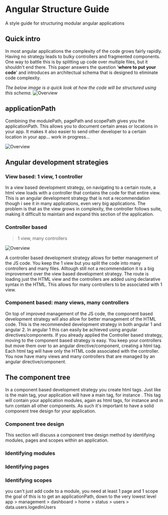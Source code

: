 # Angular Structure Guide
A style guide for structuring modular angular applications

## Quick intro
In most angular applications the complexity of the code grows fairly rapidly. Having no strategy leads to bulky controllers and fragmented components. One way to battle this is by splitting up code over multiple files, but it shouldn't end there. This paper answers the question '**where to put your code**' and introduces an architectual schema that is designed to eliminate code complexity.

*The below image is a quick look at how the code will be structured using this schema.*
![Overview](https://raw.githubusercontent.com/kevinvanhove/angular-structure-styleguide/master/documentation/overview.png)

## applicationPath

Combining the modulePath, pagePath and scopePath gives you the applicationPath. This allows you to document certain areas or locations in your app. It makes it also easier to send other developer to a certain location in your app... work in progress...

![Overview](https://raw.githubusercontent.com/kevinvanhove/angular-structure-styleguide/master/documentation/overview2.png)

## Angular development strategies

### View based: 1 view, 1 controller
In a view based development strategy, on navigating to a certain route, a html view loads with a controller that contains the code for that entire view. This is an angular development strategy that is not a recommendation though i see it in many applications, even very big applications. The problem is that as the view grows in complexity, the controller follows suite, making it difficult to maintain and expand this section of the application. 

### Controller based
> 1 view, many controllers

![Overview](https://raw.githubusercontent.com/kevinvanhove/angular-structure-styleguide/master/documentation/angular-view-based-strategy.jpg)

A controller based development strategy allows for better management of the JS code. You keep the 1 view but you split the code into many controllers and many files. Alltough still not a recommendation it is a big improvement over the view based development strategy. The route is loading just the HTML view and the controllers are added using declarative syntax in the HTML. This allows for many controllers to be associated with 1 view.

### Component based: many views, many controllers
On top of improved management of the JS code, the component based development strategy will also allow for better management of the HTML code. This is the recommended development strategy in both angular 1 and angular 2. In angular 1 this can easily be achieved using angular directives/components. If you already applied the Controller based strategy, moving to the component based strategy is easy. You keep your controllers but move them over to an angular directive/component, creating a html tag. Each html tag will have only the HTML code associated with the controller. You now have many views and many controllers that are managed by an angular directive/component. 

## The component tree
In a component based development strategy you create html tags. Just like <html> is the main tag, your application will have a main tag, for instance <app></app>. This <app> tag will contain your application modules, again as html tags, for instance <dashboard></dashboard> and in turn contain all other components. As such it's important to have a solid component tree design for your application. 

### Component tree design
This section will discuss a component tree design method by identifying modules, pages and scopes within an application.

### Identifying modules

### Identifying pages

### Identifying scopes



you can't just add code to a module, you need at least 1 page and 1 scope
the goal of this is to get an applicationPath, down to the very lowest level
app > management > dashboard > home > status > users > data.users.logedInUsers






